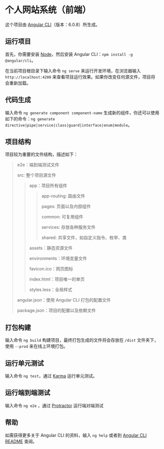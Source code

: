 
# 个人网站系统（前端）

这个项目由 [Angular CLI](https://github.com/angular/angular-cli)（版本：6.0.8）所生成。

## 运行项目

首先，你需要安装 [Node](https://nodejs.org/en/download/)，然后安装 Angular CLI：`npm install -g @angular/cli`。

在当前项目根目录下输入命令 `ng serve` 来运行开发环境，在浏览器输入 `http://localhost:4200` 来查看项目运行效果。如果你改变任何源文件，项目将会重新加载。

## 代码生成

输入命令 `ng generate component component-name` 生成新的组件，你还可以使用如下的命令：`ng generate directive|pipe|service|class|guard|interface|enum|module`。

## 项目结构

项目较为重要的文件结构，描述如下：

> e2e：端到端测试文件
> 
> src: 整个项目源文件
>> app：项目所有组件
>>> app-routing: 路由文件
>>>
>>> pages: 页面以及内部组件
>>>
>>> common: 可复用组件
>>>
>>> services: 存放各种服务文件
>>>
>>> shared: 共享文件，如自定义指令、枚举、类
>>
>> assets：静态资源文件
>>
>> environments：环境变量文件
>>
>> favicon.ico：网页图标
>>
>> index.html：项目唯一的单页
>>
>> styles.less：全局样式
>
> angular.json：使用 Angular CLI 打包的配置文件
> 
> package.json：项目的配置以及依赖文件

## 打包构建

输入命令 `ng build` 构建项目，最终打包生成的文件将会存放在 `/dist` 文件夹下，使用 `--prod` 来在线上环境打包。

## 运行单元测试

输入命令 `ng test`，通过 [Karma](https://karma-runner.github.io) 运行单元测试。

## 运行端到端测试

输入命令 `ng e2e` ，通过 [Protractor](http://www.protractortest.org/) 运行端对端测试

## 帮助

如需获得更多关于 Angular CLI 的资料，输入 `ng help` 或者到 [Angular CLI README](https://github.com/angular/angular-cli/blob/master/README.md) 查阅。